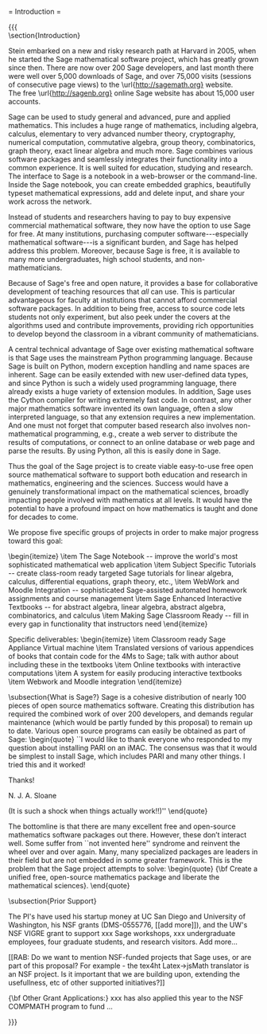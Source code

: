 = Introduction =

{{{  
\section{Introduction}

Stein embarked
on a new and risky research path at Harvard in 2005, when he started
the Sage mathematical software project, which has greatly grown since
then.  There are now over 200 Sage developers, and last month there were
well over 5,000 downloads of Sage, and over 75,000 visits (sessions of consecutive page views) to the \url{http://sagemath.org} website.  
The free \url{http://sagenb.org} online Sage website has about
15,000 user accounts. 

Sage can be used to study general and advanced, pure and applied
mathematics. This includes a huge range of mathematics, including
algebra, calculus, elementary to very advanced number theory,
cryptography, numerical computation, commutative algebra, group
theory, combinatorics, graph theory, exact linear algebra and much
more.  Sage combines various software packages and seamlessly
integrates their functionality into a common experience. It is well
suited for education, studying and research.  The interface to Sage is
a notebook in a web-browser or the command-line. 
Inside the Sage notebook, you can create
embedded graphics, beautifully typeset mathematical expressions, add
and delete input, and share your work across the network.


Instead of students and researchers having to pay to buy expensive
commercial mathematical software, they now have the option to use Sage
for free.  At many institutions, purchasing computer
software---especially mathematical software---is a significant burden,
and Sage has helped address this problem.  Moreover, because Sage is
free, it is available to many more undergraduates, high school
students, and non-mathematicians.

Because of Sage's free and open nature, it provides a base for collaborative development of teaching resources that *all* can use.   This is particular advantageous for faculty at institutions that cannot afford commercial software packages.  In addition to being free, access to source code lets students not only experiment, but also peek under the covers at the algorithms used and contribute improvements, providing rich opportunities to develop beyond the classroom in a vibrant community of mathematicians.

A central technical advantage of Sage over existing mathematical
software is that Sage uses the mainstream Python programming language.
Because Sage is built on Python, modern exception handling and name
spaces are inherent. Sage can be easily extended with new user-defined
data types, and since Python is such a widely used programming
language, there already exists a huge variety of extension modules.
In addition, Sage uses the Cython compiler for writing extremely fast
code. In contrast, any other major mathematics software invented its
own language, often a slow interpreted language, so that any extension
requires a new implementation.  And one must not forget that computer
based research also involves non-mathematical programming, e.g.,
create a web server to distribute the results of computations, or
connect to an online database or web page and parse the results. By
using Python, all this is easily done in Sage.

Thus the goal of the Sage project is to create viable easy-to-use free open source mathematical software to support both education and research in mathematics, engineering and the sciences.    Success would have a
genuinely transformational impact on the mathematical sciences, broadly 
impacting people 
involved with mathematics at all levels.  It would have the potential 
to have a profound impact
on how mathematics is taught and done for decades to come. 

We propose five specific groups of projects in order to make 
major progress toward this goal:

\begin{itemize}
\item The Sage Notebook -- improve the world's most sophisticated mathematical web application
\item Subject Specific Tutorials -- create class-room ready targeted Sage tutorials for linear 
algebra, calculus, differential equations, graph theory, etc., 
\item WebWork and Moodle Integration -- sophisticated Sage-assisted automated homework assignments and course management
\item Sage Enhanced Interactive Textbooks -- for abstract algebra, linear algebra, abstract algebra, combinatorics, and calculus
\item Making Sage Classroom Ready -- fill in every gap in functionality that instructors
need
\end{itemize}

Specific deliverables:
\begin{itemize}
 \item Classroom ready Sage Appliance Virtual machine
 \item Translated versions of various appendices of books that contain code for the 4Ms to Sage; talk with author about including these in the textbooks
 \item Online textbooks with interactive computations
 \item A system for easily producing interactive textbooks
 \item Webwork and Moodle integration
\end{itemize}

\subsection{What is Sage?}
Sage is a cohesive distribution of nearly 100 pieces of open source
mathematics software.  Creating this distribution has required the combined
work of over 200 developers, and demands regular
maintenance (which would be partly funded by this proposal)
to remain up to date.  Various open source
programs can easily be obtained as part of Sage:
\begin{quote}
``I would like to thank everyone who responded to my question 
about installing PARI on an iMAC.
The consensus was that it would be simplest to install Sage, 
which includes PARI and many other things.
I tried this and it worked! 

Thanks! 

N. J. A. Sloane 

(It is such a shock when things actually work!!)''
\end{quote}

The bottomline is that there are many excellent free and open-source 
mathematics software packages out there.  However, these don’t interact well.
Some suffer from ``not invented here'' syndrome and reinvent the wheel 
over and over again. Many, many specialized packages are leaders in their 
field but are not embedded in some greater framework.  This is the problem that the
Sage project attempts  to solve: 
\begin{quote}
{\bf Create a unified free, open-source mathematics 
package and  liberate the mathematical sciences}.
\end{quote}


\subsection{Prior Support}

The PI's have used his startup money at UC San Diego and University of Washington, 
his NSF grants (DMS-0555776, [[add more]]), and the UW's NSF VIGRE grant to
support xxx Sage workshops, xxx undergraduate employees, four graduate 
students, and research visitors. Add more...

[[RAB: Do we want to mention NSF-funded projects that Sage uses, or are part of this proposal?  For example - the tex4ht Latex->jsMath translator is an NSF project.  Is it important that we are building upon, extending the usefullness, etc of other supported initiatives?]]

{\bf Other Grant Applications:} xxx has also applied this year to
the NSF COMPMATH program to fund ...


}}}
